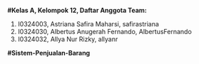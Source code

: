 **#Kelas A, Kelompok 12, Daftar Anggota Team:**
1. I0324003, Astriana Safira Maharsi, safirastriana
2. I0324030, Albertus Anugerah Fernando, AlbertusFernando
3. I0324032, Allya Nur Rizky, allyanr

**#Sistem-Penjualan-Barang**

